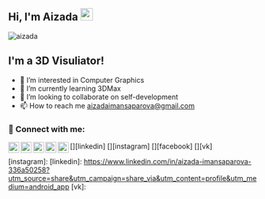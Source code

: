 ## Hi, I'm Aizada <img src="https://media.giphy.com/media/hvRJCLFzcasrR4ia7z/giphy.gif" width="25px">


 <p align="left"> <img src="https://komarev.com/ghpvc/?username=MoonAizada&label=Views&color=blue&style=plastic" alt="aizada" /> </p> 

## I'm a 3D Visuliator!
- 👀 I’m interested in Computer Graphics  
- 🌱 I’m currently learning 3DMax
- 💞️ I’m looking to collaborate on self-development
- 📫 How to reach me aizadaimansaparova@gmail.com

### 🤝 Connect with me:

[<img align="left" alt="malik | LinkedIn" width="22px" src="https://cdn.jsdelivr.net/npm/simple-icons@v3/icons/linkedin.svg" />][linkedin]
[<img align="left" alt="malik | LinkedIn" width="22px" src="https://cdn.jsdelivr.net/npm/simple-icons@v3/icons/telegram.svg" />][telegram]
[<img align="left" alt="malik | Instagram" width="22px" src="https://cdn.jsdelivr.net/npm/simple-icons@v3/icons/instagram.svg" />][instagram]
[<img align="left" alt="malik | LinkedIn" width="22px" src="https://cdn.jsdelivr.net/npm/simple-icons@v3/icons/facebook.svg" />][facebook]
[<img align="left" alt="malik | VK" width="22px" src="https://cdn.jsdelivr.net/npm/simple-icons@v3/icons/vk.svg" />][vk]


[telegram]: https://t.me/moonizada
[instagram]: 
[linkedin]: https://www.linkedin.com/in/aizada-imansaparova-336a50258?utm_source=share&utm_campaign=share_via&utm_content=profile&utm_medium=android_app
[vk]: 
